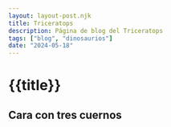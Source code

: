 ```yaml
---
layout: layout-post.njk
title: Triceratops
description: Página de blog del Triceratops
tags: ["blog", "dinosaurios"]
date: "2024-05-18"
---
```


# {{title}}

## Cara con tres cuernos

